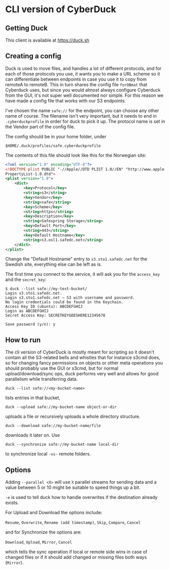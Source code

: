 # CLI version of CyberDuck

## Getting Duck

This client is available at https://duck.sh

## Creating a config

Duck is used to move files, and handles a lot of different protocols,
and for each of those protocols you use, it wants you to make a URL
scheme so it can differentiate between endpoints in case you use it to
copy from remoteA to remoteB. This in turn shares the config file
`forOBmat` that Cyberduck uses, but since you would almost always
configure Cyberduck from the GUI, it's not super well documented nor
simple. For this reason we have made a config file that works with our
S3 endpoints.

I've chosen the name `safe://` for the endpoint, you can choose any
other name of course.  The filename isn't very important, but it needs
to end in `.cyberduckprofile` in order for duck to pick it up. The
protocol name is set in the Vendor part of the config file.

The config should be in your home folder, under
```
$HOME/.duck/profiles/safe.cyberduckprofile
```

The contents of this file should look like this for the Norwegian
site:

``` xml
<?xml version="1.0" encoding="UTF-8"?>
<!DOCTYPE plist PUBLIC "-//Apple//DTD PLIST 1.0//EN" "http://www.apple.com/DTDs/
PropertyList-1.0.dtd">
<plist version="1.0">
    <dict>
        <key>Protocol</key>
        <string>s3</string>
        <key>Vendor</key>
        <string>safe</string>
        <key>Scheme</key>
        <string>https</string>
        <key>Description</key>
        <string>Safespring Storage</string>
        <key>Default Port</key>
        <string>443</string>
        <key>Default Hostname</key>
        <string>s3.osl1.safedc.net</string>
    </dict>
</plist>
```

Change the "Default Hostname" entry to `s3.sto1.safedc.net` for the
Swedish site, everything else can be left as is.

The first time you connect to the service, it will ask you for the
`access_key` and the `secret_key`:

```
$ duck --list safe://my-test-bucket/
Login s3.sto1.safedc.net.
Login s3.sto1.safedc.net – S3 with username and password.
No login credentials could be found in the Keychain.
Access Key ID (ubuntu): ABCDEFGHIJ
Login as ABCDEFGHIJ
Secret Access Key: SECRETKEYGOESHERE12345678

Save password (y/n): y
```

## How to run

The cli version of CyberDuck is mostly meant for scripting so it
doesn't contain all the S3-related bells and whistles that for
instance s3cmd does, so for changing fancy permissions on objects or
other meta operations you should probably use the GUI or s3cmd, but
for normal upload/download/sync ops, duck performs very well and
allows for good parallelism while transferring data.

```
duck --list safe://<my-bucket-name>
```

lists entries in that bucket,

```
duck --upload safe://my-bucket-name object-or-dir
```

uploads a file or recursively uploads a whole directory
structure.

```
duck --download safe://my-bucket-name/file
```

downloads it later on. Use

```
duck --synchronize safe://my-bucket-name local-dir
```

to synchronize local `-vs-` remote folders.

## Options

Adding `--parallel <X>` will use `X` parallel streams for sending data and
a value between 5 or 10 might be suitable to speed things up a bit.

`-e` is used to tell duck how to handle overwrites if the destination
already exists.

For Upload and Download the options include:

`Resume`, `Overwrite`, `Rename (add timestamp)`, `Skip`, `Compare`, `Cancel`

and for Synchronize the options are:

`Download`, `Upload`, `Mirror`, `Cancel`

which tells the sync operation if local or remote side wins in case of
changed files or if it should add changed or missing files both ways
(`Mirror`).
